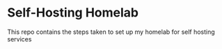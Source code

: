# Self-Hosting Homelab
This repo contains the steps taken to set up my homelab for self hosting services
